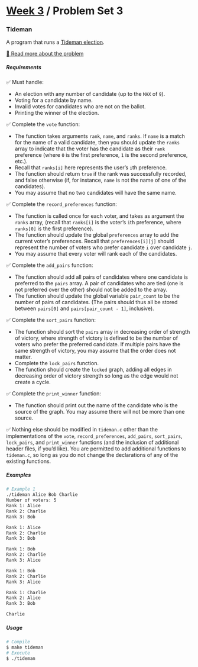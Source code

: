 # [Week 3](../../) / Problem Set 3

### Tideman

A program that runs a [Tideman election](https://en.wikipedia.org/wiki/Ranked_pairs).

[🔗 Read more about the problem](https://cs50.harvard.edu/x/2021/psets/3/tideman)

##### Requirements

:white_check_mark: Must handle:

-   An election with any number of candidate (up to the `MAX` of `9`).
-   Voting for a candidate by name.
-   Invalid votes for candidates who are not on the ballot.
-   Printing the winner of the election.

:white_check_mark: Complete the `vote` function:

-   The function takes arguments `rank`, `name`, and `ranks`. If `name` is a match for the name of a valid candidate, then you should update the `ranks` array to indicate that the voter has the candidate as their `rank` preference (where `0` is the first preference, `1` is the second preference, etc.).
-   Recall that `ranks[i]` here represents the user’s `i`th preference.
-   The function should return `true` if the rank was successfully recorded, and false otherwise (if, for instance, `name` is not the name of one of the candidates).
-   You may assume that no two candidates will have the same name.

:white_check_mark: Complete the `record_preferences` function:

-   The function is called once for each voter, and takes as argument the `ranks` array, (recall that `ranks[i]` is the voter’s `i`th preference, where `ranks[0]` is the first preference).
-   The function should update the global `preferences` array to add the current voter’s preferences. Recall that `preferences[i][j]` should represent the number of voters who prefer candidate `i` over candidate `j`.
-   You may assume that every voter will rank each of the candidates.

:white_check_mark: Complete the `add_pairs` function:

-   The function should add all pairs of candidates where one candidate is preferred to the `pairs` array. A pair of candidates who are tied (one is not preferred over the other) should not be added to the array.
-   The function should update the global variable `pair_count` to be the number of pairs of candidates. (The pairs should thus all be stored between `pairs[0]` and `pairs[pair_count - 1]`, inclusive).

:white_check_mark: Complete the `sort_pairs` function:

-   The function should sort the `pairs` array in decreasing order of strength of victory, where strength of victory is defined to be the number of voters who prefer the preferred candidate. If multiple pairs have the same strength of victory, you may assume that the order does not matter.
-   Complete the `lock_pairs` function.
-   The function should create the `locked` graph, adding all edges in decreasing order of victory strength so long as the edge would not create a cycle.

:white_check_mark: Complete the `print_winner` function:

-   The function should print out the name of the candidate who is the source of the graph. You may assume there will not be more than one source.

:white_check_mark: Nothing else should be modified in `tideman.c` other than the implementations of the `vote`, `record_preferences`, `add_pairs`, `sort_pairs`, `lock_pairs`, and `print_winner` functions (and the inclusion of additional header files, if you’d like). You are permitted to add additional functions to `tideman.c`, so long as you do not change the declarations of any of the existing functions.

##### Examples

```bash
# Example 1
./tideman Alice Bob Charlie
Number of voters: 5
Rank 1: Alice
Rank 2: Charlie
Rank 3: Bob

Rank 1: Alice
Rank 2: Charlie
Rank 3: Bob

Rank 1: Bob
Rank 2: Charlie
Rank 3: Alice

Rank 1: Bob
Rank 2: Charlie
Rank 3: Alice

Rank 1: Charlie
Rank 2: Alice
Rank 3: Bob

Charlie
```

##### Usage

```bash
# Compile
$ make tideman
# Execute
$ ./tideman
```

